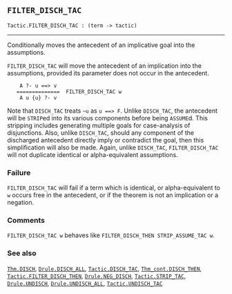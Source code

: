 ## `FILTER_DISCH_TAC`

``` hol4
Tactic.FILTER_DISCH_TAC : (term -> tactic)
```

------------------------------------------------------------------------

Conditionally moves the antecedent of an implicative goal into the
assumptions.

`FILTER_DISCH_TAC` will move the antecedent of an implication into the
assumptions, provided its parameter does not occur in the antecedent.

``` hol4
    A ?- u ==> v
   ==============  FILTER_DISCH_TAC w
    A u {u} ?- v
```

Note that `DISCH_TAC` treats `~u` as `u ==> F`. Unlike `DISCH_TAC`, the
antecedent will be `STRIP`ed into its various components before being
`ASSUME`d. This stripping includes generating multiple goals for
case-analysis of disjunctions. Also, unlike `DISCH_TAC`, should any
component of the discharged antecedent directly imply or contradict the
goal, then this simplification will also be made. Again, unlike
`DISCH_TAC`, `FILTER_DISCH_TAC` will not duplicate identical or
alpha-equivalent assumptions.

### Failure

`FILTER_DISCH_TAC` will fail if a term which is identical, or
alpha-equivalent to `w` occurs free in the antecedent, or if the theorem
is not an implication or a negation.

### Comments

`FILTER_DISCH_TAC w` behaves like
`FILTER_DISCH_THEN STRIP_ASSUME_TAC w`.

### See also

[`Thm.DISCH`](#Thm.DISCH), [`Drule.DISCH_ALL`](#Drule.DISCH_ALL),
[`Tactic.DISCH_TAC`](#Tactic.DISCH_TAC),
[`Thm_cont.DISCH_THEN`](#Thm_cont.DISCH_THEN),
[`Tactic.FILTER_DISCH_THEN`](#Tactic.FILTER_DISCH_THEN),
[`Drule.NEG_DISCH`](#Drule.NEG_DISCH),
[`Tactic.STRIP_TAC`](#Tactic.STRIP_TAC),
[`Drule.UNDISCH`](#Drule.UNDISCH),
[`Drule.UNDISCH_ALL`](#Drule.UNDISCH_ALL),
[`Tactic.UNDISCH_TAC`](#Tactic.UNDISCH_TAC)
